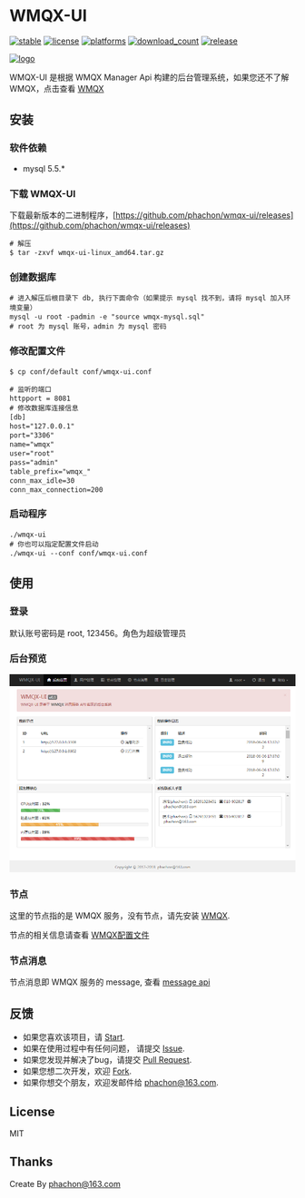 # WMQX-UI

[![stable](https://img.shields.io/badge/stable-stable-green.svg)](https://github.com/phachon/wmqx-ui/) 
[![license](http://img.shields.io/badge/license-MIT-red.svg?style=flat)](https://raw.githubusercontent.com/phachon/wmqx-ui/master/LICENSE)
[![platforms](https://img.shields.io/badge/platform-All-yellow.svg?style=flat)]()
[![download_count](https://img.shields.io/github/downloads/phachon/wmqx-ui/total.svg?style=plastic)](https://github.com/phachon/wmqx-ui/releases) 
[![release](https://img.shields.io/github/release/phachon/wmqx-ui.svg?style=flat)](https://github.com/phachon/wmqx-ui/releases) 

[![logo](https://github.com/phachon/wmqx/raw/master/logo.png)](https://github.com/phachon/wmqx)

WMQX-UI 是根据 WMQX Manager Api 构建的后台管理系统，如果您还不了解 WMQX，点击查看 [WMQX](https://github.com/phachon/wmqx)

## 安装

### 软件依赖
- mysql 5.5.*

### 下载 WMQX-UI

下载最新版本的二进制程序，[https://github.com/phachon/wmqx-ui/releases](https://github.com/phachon/wmqx-ui/releases)

```shell
# 解压
$ tar -zxvf wmqx-ui-linux_amd64.tar.gz
```

### 创建数据库
```
# 进入解压后根目录下 db, 执行下面命令（如果提示 mysql 找不到，请将 mysql 加入环境变量）
mysql -u root -padmin -e "source wmqx-mysql.sql"
# root 为 mysql 账号，admin 为 mysql 密码
```

### 修改配置文件

```shell
$ cp conf/default conf/wmqx-ui.conf
```

```shell
# 监听的端口
httpport = 8081
# 修改数据库连接信息
[db]
host="127.0.0.1"
port="3306"
name="wmqx"
user="root"
pass="admin"
table_prefix="wmqx_"
conn_max_idle=30
conn_max_connection=200
```

### 启动程序
```
./wmqx-ui
# 你也可以指定配置文件启动
./wmqx-ui --conf conf/wmqx-ui.conf
```

## 使用

### 登录
默认账号密码是 root, 123456。角色为超级管理员

### 后台预览
[![main](./docs/main.png)]()

### 节点
这里的节点指的是 WMQX 服务，没有节点，请先安装 [WMQX](https://github.com/phachon/wmqx).

节点的相关信息请查看 [WMQX配置文件](https://github.com/phachon/wmqx/wiki/config_toml)

### 节点消息
节点消息即 WMQX 服务的 message, 查看 [message api](https://github.com/phachon/wmqx/wiki/message)

## 反馈

- 如果您喜欢该项目，请 [Start](https://github.com/phachon/wmqx-ui/stargazers).
- 如果在使用过程中有任何问题， 请提交 [Issue](https://github.com/phachon/wmqx-ui/issues).
- 如果您发现并解决了bug，请提交 [Pull Request](https://github.com/phachon/wmqx-ui/pulls).
- 如果您想二次开发，欢迎 [Fork](https://github.com/phachon/wmqx-ui/network/members).
- 如果你想交个朋友，欢迎发邮件给 [phachon@163.com](mailto:phachon@163.com).

## License

MIT

Thanks
---------
Create By phachon@163.com